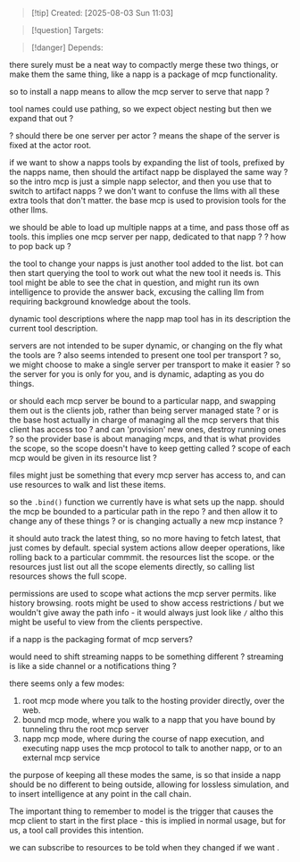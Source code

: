 
>[!tip] Created: [2025-08-03 Sun 11:03]

>[!question] Targets: 

>[!danger] Depends: 

there surely must be a neat way to compactly merge these two things, or make them the same thing, like a napp is a package of mcp functionality.

so to install a napp means to allow the mcp server to serve that napp ?

tool names could use pathing, so we expect object nesting but then we expand that out ?

? should there be one server per actor ? means the shape of the server is fixed at the actor root.

if we want to show a napps tools by expanding the list of tools, prefixed by the napps name, then should the artifact napp be displayed the same way ?
so the intro mcp is just a simple napp selector, and then you use that to switch to artifact napps ?
we don't want to confuse the llms with all these extra tools that don't matter.
the base mcp is used to provision tools for the other llms.

we should be able to load up multiple napps at a time, and pass those off as tools.
this implies one mcp server per napp, dedicated to that napp ?
? how to pop back up ?

the tool to change your napps is just another tool added to the list.
bot can then start querying the tool to work out what the new tool it needs is.  This tool might be able to see the chat in question, and might run its own intelligence to provide the answer back, excusing the calling llm from requiring background knowledge about the tools.

dynamic tool descriptions where the napp map tool has in its description the current tool description.

servers are not intended to be super dynamic, or changing on the fly what the tools are ?
also seems intended to present one tool per transport ?
so, we might choose to make a single server per transport to make it easier ?
so the server for you is only for you, and is dynamic, adapting as you do things.

or should each mcp server be bound to a particular napp, and swapping them out is the clients job, rather than being server managed state ?
or is the base host actually in charge of managing all the mcp servers that this client has access too ?  and can 'provision' new ones, destroy running ones ?
so the provider base is about managing mcps, and that is what provides the scope, so the scope doesn't have to keep getting called ?
scope of each mcp would be given in its resource list ?

files might just be something that every mcp server has access to, and can use resources to walk and list these items.

so the `.bind()` function we currently have is what sets up the napp.
should the mcp be bounded to a particular path in the repo ? and then allow it to change any of these things ? or is changing actually a new mcp instance ?

it should auto track the latest thing, so no more having to fetch latest, that just comes by default.
special system actions allow deeper operations, like rolling back to a particular commmit.
the resources list the scope. or the resources just list out all the scope elements directly, so calling list resources shows the full scope.

permissions are used to scope what actions the mcp server permits.  like history browsing.
roots might be used to show access restrictions / but we wouldn't give away the path info - it would always just look like `/` altho this might be useful to view from the clients perspective.

if a napp is the packaging format of mcp servers?

would need to shift streaming napps to be something different ? streaming is like a side channel or a notifications thing ?

there seems only a few modes:
1. root mcp mode where you talk to the hosting provider directly, over the web.
2. bound mcp mode, where you walk to a napp that you have bound by tunneling thru the root mcp server
3. napp mcp mode, where during the course of napp execution, and executing napp uses the mcp protocol to talk to another napp, or to an external mcp service

the purpose of keeping all these modes the same, is so that inside a napp should be no different to being outside, allowing for lossless simulation, and to insert intelligence at any point in the call chain.

The important thing to remember to model is the trigger that causes the mcp client to start in the first place - this is implied in normal usage, but for us, a tool call provides this intention.

we can subscribe to resources to be told when they changed if we want .